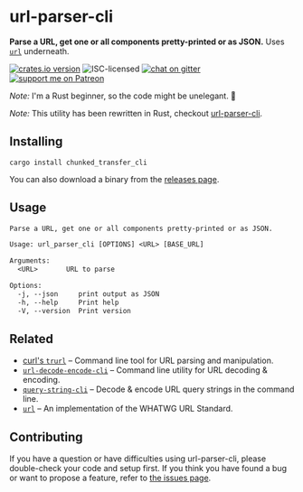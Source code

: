 # url-parser-cli

**Parse a URL, get one or all components pretty-printed or as JSON.** Uses [`url`](https://docs.rs/url/) underneath.

[![crates.io version](https://img.shields.io/crates/v/url_parser_cli.svg)](https://crates.io/crates/url_parser_cli)
![ISC-licensed](https://img.shields.io/github/license/derhuerst/url-parser-cli.svg)
[![chat on gitter](https://badges.gitter.im/derhuerst.svg)](https://gitter.im/derhuerst)
[![support me on Patreon](https://img.shields.io/badge/support%20me-on%20patreon-fa7664.svg)](https://patreon.com/derhuerst)

*Note:* I'm a Rust beginner, so the code might be unelegant. 🙈

*Note:* This utility has been rewritten in Rust, checkout [url-parser-cli](https://github.com/derhuerst/url-parser-cli).


## Installing

```shell
cargo install chunked_transfer_cli
```

You can also download a binary from the [releases page](https://github.com/derhuerst/chunked-transfer-cli/releases).


## Usage

```txt
Parse a URL, get one or all components pretty-printed or as JSON.

Usage: url_parser_cli [OPTIONS] <URL> [BASE_URL]

Arguments:
  <URL>       URL to parse

Options:
  -j, --json     print output as JSON
  -h, --help     Print help
  -V, --version  Print version
```


## Related

- [curl's `trurl`](https://github.com/curl/trurl) – Command line tool for URL parsing and manipulation.
- [`url-decode-encode-cli`](https://github.com/derhuerst/url-decode-encode-cli) – Command line utility for URL decoding & encoding.
- [`query-string-cli`](https://github.com/derhuerst/query-string-cli) – Decode & encode URL query strings in the command line.
- [`url`](https://docs.rs/url/) – An implementation of the WHATWG URL Standard.


## Contributing

If you have a question or have difficulties using url-parser-cli, please double-check your code and setup first. If you think you have found a bug or want to propose a feature, refer to [the issues page](https://github.com/derhuerst/url-parser-cli/issues).

